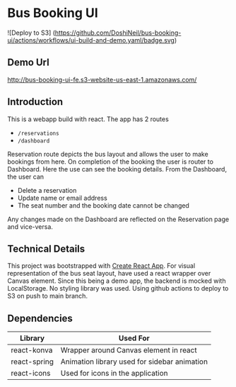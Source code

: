 # Bus Booking UI

![Deploy to S3]
(https://github.com/DoshiNeil/bus-booking-ui/actions/workflows/ui-build-and-demo.yaml/badge.svg)

## Demo Url

http://bus-booking-ui-fe.s3-website-us-east-1.amazonaws.com/

## Introduction

This is a webapp build with react. The app has 2 routes

- `/reservations`
- `/dashboard`

Reservation route depicts the bus layout and allows the user to make bookings from here.
On completion of the booking the user is router to Dashboard. Here the use can see the booking details.
From the Dashboard, the user can

- Delete a reservation
- Update name or email address
- The seat number and the booking date cannot be changed

Any changes made on the Dashboard are reflected on the Reservation page and vice-versa.

## Technical Details

This project was bootstrapped with [Create React App](https://github.com/facebook/create-react-app).
For visual representation of the bus seat layout, have used a react wrapper over Canvas element.
Since this being a demo app, the backend is mocked with LocalStorage. No styling library was used.
Using github actions to deploy to S3 on push to main branch.

## Dependencies

| Library      | Used For                                     |
| ------------ | -------------------------------------------- |
| react-konva  | Wrapper around Canvas element in react       |
| react-spring | Animation library used for sidebar animation |
| react-icons  | Used for icons in the application            |
